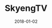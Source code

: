 ---
layout: site
title: "SkyengTV"
date: 2018-01-02
categories: [community]
version: 2.3.1
major: 2
minor: 3
patch: 1
slug: skyengtv
link: https://skyeng.tv/
submitter: lpolepeddi
permalink: /sites/:slug
---